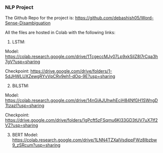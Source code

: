 ### NLP Project

The Github Repo for the project is: https://github.com/debashish05/Word-Sense-Disambiguation


All the files are hosted in Colab with the following links:

1) LSTM: 

Model: https://colab.research.google.com/drive/1TcgeccMJy07Lp9xkSilZ8l7rCqa3h7gV?usp=sharing

Checkpoint: https://drive.google.com/drive/folders/1-5dJHWLUXZewgRYvVpCRv9eh1-dOq-9E?usp=sharing

2) BiLSTM: 

Model: https://colab.research.google.com/drive/14nGiAJUhwhEciH84NfGH1SWngDTtzazl?usp=sharing

Checkpoint: https://drive.google.com/drive/folders/1gPcft5zFSqmu6Kl33GD3tUV7uX7lf2VZ?usp=sharing


3) BERT Model: https://colab.research.google.com/drive/1LNN4TZXaIVsdippFWz8Ibzbw9_zSRcum?usp=sharing

